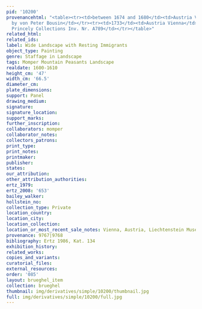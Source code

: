 ```yaml
---
pid: '10200'
provenancehtml: "<table><tr><td>between 1674 and 1680</td><td>Austria Vienna</td><td>Aquired
  by von Peter Bousin</td></tr><tr><td>1733</td><td>Austria Vienna</td><td>Liechtenstein
  Princely Collections Inv. Nr. A789</td></tr></table>"
related_html:
related_ids:
label: Wide Landscape with Resting Immigrants
object_type: Painting
genre: Staffage in Landscape
tags: Momper Mountain Peasants Landscape
realdate: 1600-1610
height_cm: '47'
width_cm: '66.5'
diameter_cm:
plate_dimensions:
support: Panel
drawing_medium:
signature:
signature_location:
support_marks:
further_inscription:
collaborators: momper
collaborator_notes:
collectors_patrons:
print_type:
print_notes:
printmaker:
publisher:
states:
our_attribution:
other_attribution_authorities:
ertz_1979:
ertz_2008: '653'
bailey_walker:
hollstein_no:
collection_type: Private
location_country:
location_city:
location_collection:
location_or_most_recent_sale_notes: Vienna, Austria, Liechtenstein Museum
provenance: 9767|9768
bibliography: Ertz 1986, Kat. 134
exhibition_history:
related_works:
copies_and_variants:
curatorial_files:
external_resources:
order: '085'
layout: brueghel_item
collection: brueghel
thumbnail: img/derivatives/simple/10200/thumbnail.jpg
full: img/derivatives/simple/10200/full.jpg
---
```

